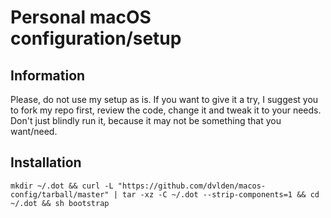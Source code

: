 # Personal macOS configuration/setup

## Information
Please, do not use my setup as is. If you want to give it a try, I suggest you to fork my repo first, review the code, change it and tweak it to your needs. Don't just blindly run it, because it may not be something that you want/need.

## Installation
`mkdir ~/.dot && curl -L "https://github.com/dvlden/macos-config/tarball/master" | tar -xz -C ~/.dot --strip-components=1 && cd ~/.dot && sh bootstrap`
